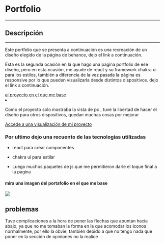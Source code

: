 <h1>Portfolio</h1>
<hr>
<h2>Descripción</h2>
<hr>
<p>Este portfolio que se presenta a continuación es una recreación de un diseño elegido de la página de behance, dejo el link a continuación.

Esta es la segunda ocasión en la que hago una pagina portfolio de ese diseño, pero en esta ocasión, me ayude de react y su framework chakra ui para los estilos, también a diferencia de la vez pasada la página es responsive por lo que pueden  visualizarla desde distintos dispositivos. dejo el link a continuación.

</p>
<a href="https://www.behance.net/gallery/189947559/Personal-Portfolio-Landing-Page-UI-Design-Website?tracking_source=search_projects%7Cwebsite+portfolio+landing+page&l=78">al proyecto en el que me base</a>
<li><p>Como el proyecto solo mostraba la vista de pc , tuve la libertad de hacer el diseño para otros dispositivos, quedan muchas cosas por mejorar</p></li>
<a href="https://ybambogado.github.io/portfolio-react/">Accede a una visualización de mi proyecto</a>

<h3>Por ultimo dejo una recuento de las tecnologias utilizadas</h3>
<ul>
    <li><p>react para crear componentes</p></li>
    <li><p>chakra ui para estilar </p></li>
    <li>Luego muchos paquetes de js que me permitieron darle el toque final  a la pagina</li>
</ul>

<h4>mira una imagen del portafolio en el que me base</h4>
<img src="https://github.com/ybamBogado/portfolio-web/blob/main/img/portfolio_a-replicar.png?raw=true)">

<h2>problemas</h2>

Tuve complicaciones a la hora de poner las flechas que apuntan hacia abajo, ya que no me tomaban la forma en la que acomodar los iconos normalmente, por ello la obvie, también debido a que no tengo nada que poner en la sección de opiniones no la realice
